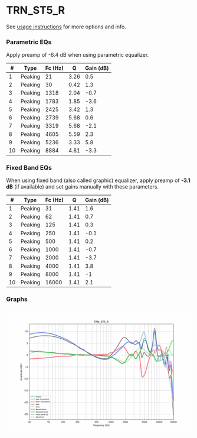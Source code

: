 # TRN_ST5_R
See [usage instructions](https://github.com/jaakkopasanen/AutoEq#usage) for more options and info.

### Parametric EQs
Apply preamp of -6.4 dB when using parametric equalizer.

|   # | Type    |   Fc (Hz) |    Q |   Gain (dB) |
|-----|---------|-----------|------|-------------|
|   1 | Peaking |        21 | 3.26 |         0.5 |
|   2 | Peaking |        30 | 0.42 |         1.3 |
|   3 | Peaking |      1318 | 2.04 |        -0.7 |
|   4 | Peaking |      1783 | 1.85 |        -3.6 |
|   5 | Peaking |      2425 | 3.42 |         1.3 |
|   6 | Peaking |      2739 | 5.68 |         0.6 |
|   7 | Peaking |      3319 | 5.68 |        -2.1 |
|   8 | Peaking |      4605 | 5.59 |         2.3 |
|   9 | Peaking |      5236 | 3.33 |         5.8 |
|  10 | Peaking |      8884 | 4.81 |        -3.3 |

### Fixed Band EQs
When using fixed band (also called graphic) equalizer, apply preamp of **-3.1 dB** (if available) and set gains manually with these parameters.

|   # | Type    |   Fc (Hz) |    Q |   Gain (dB) |
|-----|---------|-----------|------|-------------|
|   1 | Peaking |        31 | 1.41 |         1.6 |
|   2 | Peaking |        62 | 1.41 |         0.7 |
|   3 | Peaking |       125 | 1.41 |         0.3 |
|   4 | Peaking |       250 | 1.41 |        -0.1 |
|   5 | Peaking |       500 | 1.41 |         0.2 |
|   6 | Peaking |      1000 | 1.41 |        -0.7 |
|   7 | Peaking |      2000 | 1.41 |        -3.7 |
|   8 | Peaking |      4000 | 1.41 |         3.8 |
|   9 | Peaking |      8000 | 1.41 |        -1   |
|  10 | Peaking |     16000 | 1.41 |         2.1 |

### Graphs
![](./TRN_ST5_R.png)
